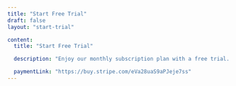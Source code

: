 ```yaml
---
title: "Start Free Trial"
draft: false
layout: "start-trial"

content:
  title: "Start Free Trial"

  description: "Enjoy our monthly subscription plan with a free trial. Experience all the features risk-free and cancel your subscription at any time with no commitments."

  paymentLink: "https://buy.stripe.com/eVa28uaS9aPJeje7ss"
---
```

